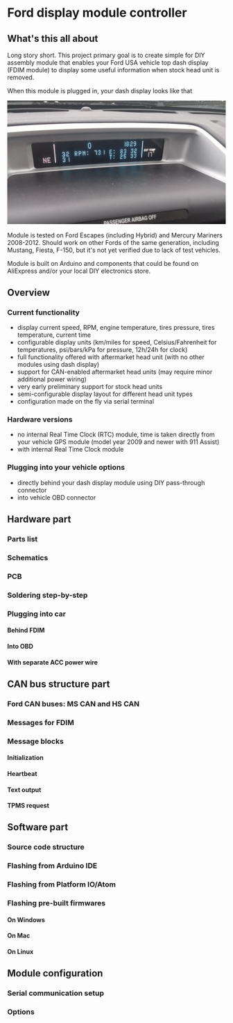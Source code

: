 
# Ford display module controller

## What's this all about

Long story short. This project primary goal is to create simple for DIY assembly
module that enables your Ford USA vehicle top dash display (FDIM module)
to display some useful information when stock head unit is removed.

When this module is plugged in, your dash display looks like that

![](doc/images/hu_aftermarket.jpg)

Module is tested on Ford Escapes (including Hybrid) and Mercury Mariners 2008-2012.
Should work on other Fords of the same generation, including Mustang, Fiesta, F-150,
but it's not yet verified due to lack of test vehicles.

Module is built on Arduino and components that could be found on AliExpress and/or your local
DIY electronics store.

## Overview

### Current functionality

- display current speed, RPM, engine temperature, tires pressure, tires temperature, current time
- configurable display units (km/miles for speed, Celsius/Fahrenheit for temperatures, psi/bars/kPa for pressure, 12h/24h for clock)
- full functionality offered with aftermarket head unit (with no other modules using dash display)
- support for CAN-enabled aftermarket head units (may require minor additional power wiring)
- very early preliminary support for stock head units
- semi-configurable display layout for different head unit types
- configuration made on the fly via serial terminal

### Hardware versions
- no internal Real Time Clock (RTC) module, time is taken directly from your vehicle GPS module (model year 2009 and newer with 911 Assist)
- with internal Real Time Clock module

### Plugging into your vehicle options
- directly behind your dash display module using DIY pass-through connector
- into vehicle OBD connector

## Hardware part

### Parts list

### Schematics

### PCB

### Soldering step-by-step

### Plugging into car

#### Behind FDIM

#### Into OBD

#### With separate ACC power wire

## CAN bus structure part

### Ford CAN buses: MS CAN and HS CAN

### Messages for FDIM

####

### Message blocks

#### Initialization

#### Heartbeat

#### Text output

#### TPMS request

## Software part

### Source code structure

### Flashing from Arduino IDE

### Flashing from Platform IO/Atom

### Flashing pre-built firmwares

#### On Windows

#### On Mac

#### On Linux

## Module configuration

### Serial communication setup

### Options
